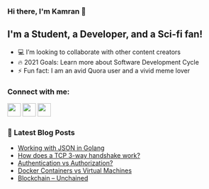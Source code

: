 ### Hi there, I'm Kamran 👋

## I'm a Student, a Developer, and a Sci-fi fan!
- 💻  I’m looking to collaborate with other content creators
- 🔥  2021 Goals: Learn more about Software Development Cycle
- ⚡ Fun fact: I am an avid Quora user and a vivid meme lover

### Connect with me:
[<img height="30" src="https://img.shields.io/badge/linkedin-blue.svg?&style=for-the-badge&logo=linkedin&logoColor=white" />][linkedin]
[<img height="30" src="https://img.shields.io/badge/hashnode-blue.svg?&style=for-the-badge&logo=hashnode&logoColor=white" />][hashnode]
[<img height="30" src="https://img.shields.io/badge/twitter-blue.svg?&style=for-the-badge&logo=twitter&logoColor=white" />][twitter]



### 📕 Latest Blog Posts
<!-- BLOG-POST-LIST:START -->
- [Working with JSON in Golang](https://www.techcodemonk.in/working-with-json-in-golang/)
- [How does a TCP 3-way handshake work?](https://www.techcodemonk.in/how-does-a-tcp-3-way-handshake-work/)
- [Authentication vs Authorization?](https://www.techcodemonk.in/authentication-vs-authorization/)
- [Docker Containers vs Virtual Machines](https://www.techcodemonk.in/docker-containers-vs-virtual-machines/)
- [Blockchain – Unchained](https://skamranahmed.medium.com/blockchain-unchained-db8f2c6e1d6e)
<!-- BLOG-POST-LIST:END -->

[website]: https://www.techcodemonk.in/
[linkedin]: https://www.linkedin.com/in/skamranahmed/
[hashnode]: https://skamranahmed.hashnode.dev/
[twitter]: https://twitter.com/syedkahmed14/
